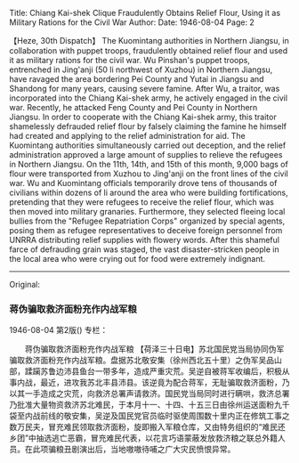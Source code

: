 Title: Chiang Kai-shek Clique Fraudulently Obtains Relief Flour, Using it as Military Rations for the Civil War
Author:
Date: 1946-08-04
Page: 2

【Heze, 30th Dispatch】 The Kuomintang authorities in Northern Jiangsu, in collaboration with puppet troops, fraudulently obtained relief flour and used it as military rations for the civil war. Wu Pinshan's puppet troops, entrenched in Jing'anji (50 li northwest of Xuzhou) in Northern Jiangsu, have ravaged the area bordering Pei County and Yutai in Jiangsu and Shandong for many years, causing severe famine. After Wu, a traitor, was incorporated into the Chiang Kai-shek army, he actively engaged in the civil war. Recently, he attacked Feng County and Pei County in Northern Jiangsu. In order to cooperate with the Chiang Kai-shek army, this traitor shamelessly defrauded relief flour by falsely claiming the famine he himself had created and applying to the relief administration for aid. The Kuomintang authorities simultaneously carried out deception, and the relief administration approved a large amount of supplies to relieve the refugees in Northern Jiangsu. On the 11th, 14th, and 15th of this month, 9,000 bags of flour were transported from Xuzhou to Jing'anji on the front lines of the civil war. Wu and Kuomintang officials temporarily drove tens of thousands of civilians within dozens of li around the area who were building fortifications, pretending that they were refugees to receive the relief flour, which was then moved into military granaries. Furthermore, they selected fleeing local bullies from the "Refugee Repatriation Corps" organized by special agents, posing them as refugee representatives to deceive foreign personnel from UNRRA distributing relief supplies with flowery words. After this shameful farce of defrauding grain was staged, the vast disaster-stricken people in the local area who were crying out for food were extremely indignant.



<hr /> 

Original: 


### 蒋伪骗取救济面粉充作内战军粮

1946-08-04
第2版()
专栏：

　　蒋伪骗取救济面粉充作内战军粮
    【荷泽三十日电】苏北国民党当局协同伪军骗取救济面粉充作内战军粮。盘据苏北敬安集（徐州西北五十里）之伪军吴品山部，蹂躏苏鲁边沛县鱼台一带多年，造成严重灾荒。吴逆自被蒋军收编后，积极从事内战，最近，进攻我苏北丰县沛县。该逆竟为配合蒋军，无耻骗取救济面粉，乃以其一手造成之灾荒，向救济总署声请救济。国民党当局同时进行瞒哄，救济总署乃批准大量物资救济苏北难民，于本月十一、十四、十五三日由徐州运送面粉九千袋至内战前线的敬安集，吴逆及国民党官员临时驱使周围数十里内正在修筑工事之数万民夫，冒充难民领取救济面粉，旋即搬入军粮仓库，又由特务组织的“难民还乡团”中抽选逃亡恶霸，冒充难民代表，以花言巧语蒙蔽发放救济粮之联总外籍人员。在此项骗粮丑剧演出后，当地嗷嗷待哺之广大灾民愤恨异常。
